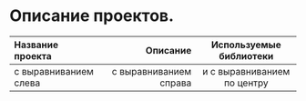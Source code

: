 # Описание проектов.


 
| Название проекта                                    | Описание                                                                    | Используемые библиотеки                     |
| :-------------------------------------------------- | --------------------------------------------------------------------------: |:-------------------------------------------:|
| с выравниванием слева                               | с выравниванием справа                                                      | и с выравниванием по центру                 |
